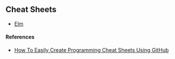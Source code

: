 ## Cheat Sheets

- [Elm](/elm.md)

#### References
- [How To Easily Create Programming Cheat Sheets Using GitHub](https://javascript.plainenglish.io/github-cheat-sheet-860945e17843)
